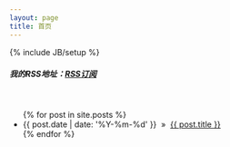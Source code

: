 ```yaml
---
layout: page
title: 首页
---
```

{% include JB/setup %}

<h5>我的RSS地址：<a href="/atom.xml">RSS订阅</a></h5>
<br/>
<ul class="posts">
  {% for post in site.posts %}
    <li><span>{{ post.date | date: '%Y-%m-%d' }}</span> &nbsp;&raquo;&nbsp; <a href="{{ BASE_PATH }}{{ post.url }}">{{ post.title }}</a></li>
  {% endfor %}
</ul>

